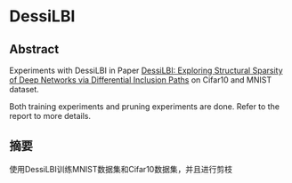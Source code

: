 # DessiLBI

## Abstract

Experiments with DessiLBI in Paper [DessiLBI: Exploring Structural Sparsity of Deep Networks via Differential Inclusion Paths](https://arxiv.org/pdf/2007.02010v1.pdf) on Cifar10 and MNIST dataset.

Both training experiments and pruning experiments are done. Refer to the report to more details.

## 摘要

使用DessiLBI训练MNIST数据集和Cifar10数据集，并且进行剪枝
